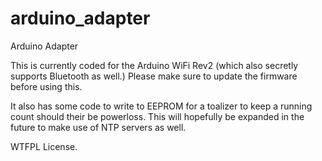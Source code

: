 # arduino_adapter
Arduino Adapter

This is currently coded for the Arduino WiFi Rev2 (which also secretly supports Bluetooth as well.)  Please make sure to update the firmware before using this.

It also has some code to write to EEPROM for a toalizer to keep a running count should their be powerloss.  This will hopefully be expanded in the future to make use of NTP servers as well.

WTFPL License.